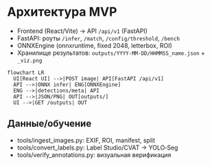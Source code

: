 # Архитектура MVP

- Frontend (React/Vite) → API `/api/v1` (FastAPI)
- FastAPI: роуты `/infer`, `/match`, `/config/threshold`, `/bench`
- ONNXEngine (onnxruntime, fixed 2048, letterbox, ROI)
- Хранилище результатов: `outputs/YYYY-MM-DD/HHMMSS_name.json` + `_viz.png`

```mermaid
flowchart LR
  UI[React UI] -->|POST image| API[FastAPI /api/v1]
  API -->|ONNX infer| ENG[ONNXEngine]
  ENG -->|detections/meta| API
  API -->|JSON/PNG| OUT[outputs/]
  UI -->|GET /outputs| OUT
```

## Данные/обучение
- tools/ingest_images.py: EXIF, ROI, manifest, split
- tools/convert_labels.py: Label Studio/CVAT → YOLO‑Seg
- tools/verify_annotations.py: визуальная верификация

